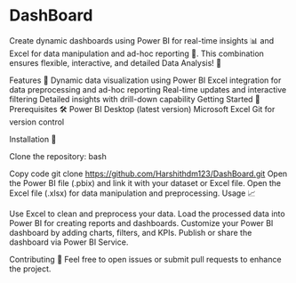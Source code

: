 # DashBoard
Create dynamic dashboards using Power BI for real-time insights 📊 and Excel for data manipulation and ad-hoc reporting 📑. This combination ensures flexible, interactive, and detailed Data Analysis! 🌟


Features 🌟
Dynamic data visualization using Power BI
Excel integration for data preprocessing and ad-hoc reporting
Real-time updates and interactive filtering
Detailed insights with drill-down capability
Getting Started 🚀
Prerequisites 🛠️
Power BI Desktop (latest version)
Microsoft Excel
Git for version control

Installation 🔧

Clone the repository:
bash

Copy code
git clone https://github.com/Harshithdm123/DashBoard.git
Open the Power BI file (.pbix) and link it with your dataset or Excel file.
Open the Excel file (.xlsx) for data manipulation and preprocessing.
Usage 📈


Use Excel to clean and preprocess your data.
Load the processed data into Power BI for creating reports and dashboards.
Customize your Power BI dashboard by adding charts, filters, and KPIs.
Publish or share the dashboard via Power BI Service.


Contributing 🤝
Feel free to open issues or submit pull requests to enhance the project.
